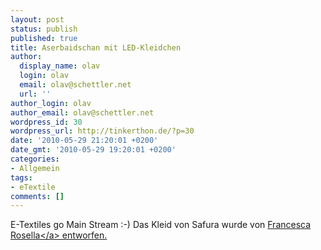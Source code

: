 ```yaml
---
layout: post
status: publish
published: true
title: Aserbaidschan mit LED-Kleidchen
author:
  display_name: olav
  login: olav
  email: olav@schettler.net
  url: ''
author_login: olav
author_email: olav@schettler.net
wordpress_id: 30
wordpress_url: http://tinkerthon.de/?p=30
date: '2010-05-29 21:20:01 +0200'
date_gmt: '2010-05-29 19:20:01 +0200'
categories:
- Allgemein
tags:
- eTextile
comments: []
---
```

<p>E-Textiles go Main Stream :-) Das Kleid von Safura wurde von <a href="http:&#47;&#47;www.cutecircuit.com&#47;safura-takes-the-stage-at-eurovision-song-contest-grand-finale-in-cutecircuit&#47;">Francesca Rosella<&#47;a> entworfen.</p>
